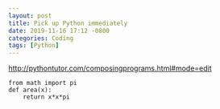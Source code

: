 ```yaml
---
layout: post
title: Pick up Python immediately
date: 2019-11-16 17:12 -0800
categories: Coding
tags: [Python]
---
```


http://pythontutor.com/composingprograms.html#mode=edit

```
from math import pi
def area(x):
    return x*x*pi
```
